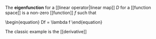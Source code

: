 The **eigenfunction** for a [[linear operator|linear map]] $D$ for a [[function space]] is a non-zero [[function]] $f$ such that

\begin{equation}
Df = \lambda f
\end{equation}

The classic example is the [[derivative]]